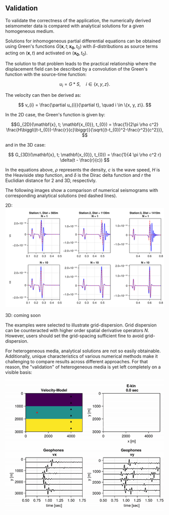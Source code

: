 ## Validation

To validate the correctness of the application, the numerically derived seismometer data is compared with analytical solutions for a given homogeneous medium.

Solutions for inhomogeneous partial differential equations can be obtained using Green's functions 
$G(\mathbf{x}, t; \mathbf{x_{0}}, t_{0})$ with $\delta$-distributions as source terms acting on $(\mathbf{x}, t)$ and activated on $(\mathbf{x_{0}}, t_{0})$.

The solution to that problem leads to the practical relationship where the displacement field can be described by a convolution of the Green's function with the source-time function:

```math

u_{i} = G * S, \quad i \in \{x, y, z\}.

```

The velocity can then be derived as:

```math

v_{i} = \frac{\partial u_{i}}{\partial t}, \quad i \in \{x, y, z\}.

```

In the 2D case, the Green's function is given by:

```math
G_{2D}(\mathbf{x}, t; \mathbf{x_{0}}, t_{0}) = \frac{1}{2\pi \rho c^2} \frac{H\biggl((t-t_{0})-\frac{r}{c}\biggr)}{\sqrt{(t-t_{0})^2-\frac{r^2}{c^2}}},

```

and in the 3D case:


```math

G_{3D}(\mathbf{x}, t; \mathbf{x_{0}}, t_{0}) = \frac{1}{4 \pi \rho c^2 r} \delta(t - \frac{r}{c})


```

In the equations above, $\rho$ represents the density, $c$ is the wave speed, $H$ is the Heaviside step function, and $\delta$ is the Dirac delta function and $r$ the Euclidian distance for 2 and 3D, respectivly.

The following images show a comparison of numerical seismograms with corresponding analytical solutions (red dashed lines). 


2D:
![comp](assets/comparision.png)


3D: coming soon



The examples were selected to illustrate grid-dispersion.
Grid dispersion can be counteracted with higher order spatial derivative operators $N$. However, users should set the grid-spacing sufficient fine to avoid grid-dispersion.

For heterogeneous media, analytical solutions are not so easily obtainable. 
Additionally, unique characteristics of various numerical methods make it challenging to compare results across different approaches.
For that reason, the "validation" of heterogeneous media is yet left completely on a visible basis:

![2danim](assets/2dvalid.gif)